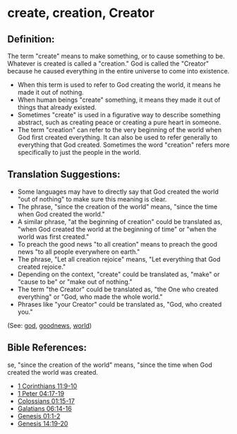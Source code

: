 # create, creation, Creator #

## Definition: ##

The term "create" means to make something, or to cause something to be. Whatever is created is called a "creation." God is called the "Creator" because he caused everything in the entire universe to come into existence.

* When this term is used to refer to God creating the world, it means he made it out of nothing.
* When human beings "create" something, it means they made it out of things that already existed.
* Sometimes "create" is used in a figurative way to describe something abstract, such as creating peace or creating a pure heart in someone.
* The term "creation" can refer to the very beginning of the world when God first created everything. It can also be used to refer generally to everything that God created. Sometimes the word "creation" refers more specifically to just the people in the world.

## Translation Suggestions: ##

* Some languages may have to directly say that God created the world "out of nothing" to make sure this meaning is clear.
* The phrase, "since the creation of the world" means, "since the time when God created the world."
* A similar phrase, "at the beginning of creation" could be translated as, "when God created the world at the beginning of time" or "when the world was first created."
* To preach the good news "to all creation" means to preach the good news "to all people everywhere on earth."
* The phrase, "Let all creation rejoice" means, "Let everything that God created rejoice."
* Depending on the context, "create" could be translated as, "make" or "cause to be" or "make out of nothing."
* The term "the Creator" could be translated as, "the One who created everything" or "God, who made the whole world."
* Phrases like "your Creator" could be translated as, "God, who created you."

(See: [god](../kt/god.md), [goodnews](../kt/goodnews.md), [world](../other/world.md))

## Bible References: ##
se, "since the creation of the world" means, "since the time when God created the world was created.

* [1 Corinthians 11:9-10](https://door43.org/en/bible/notes/1co/11/09)
* [1 Peter 04:17-19](https://door43.org/en/bible/notes/1pe/04/17)
* [Colossians 01:15-17](https://door43.org/en/bible/notes/col/01/15)
* [Galatians 06:14-16](https://door43.org/en/bible/notes/gal/06/14)
* [Genesis 01:1-2](https://door43.org/en/bible/notes/gen/01/01)
* [Genesis 14:19-20](https://door43.org/en/bible/notes/gen/14/19)

